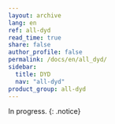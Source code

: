 ```yaml
---
layout: archive
lang: en
ref: all-dyd
read_time: true
share: false
author_profile: false
permalink: /docs/en/all_dyd/
sidebar:
  title: DYD
  nav: "all-dyd"
product_group: all-dyd
---
```


In progress. 
{: .notice}
